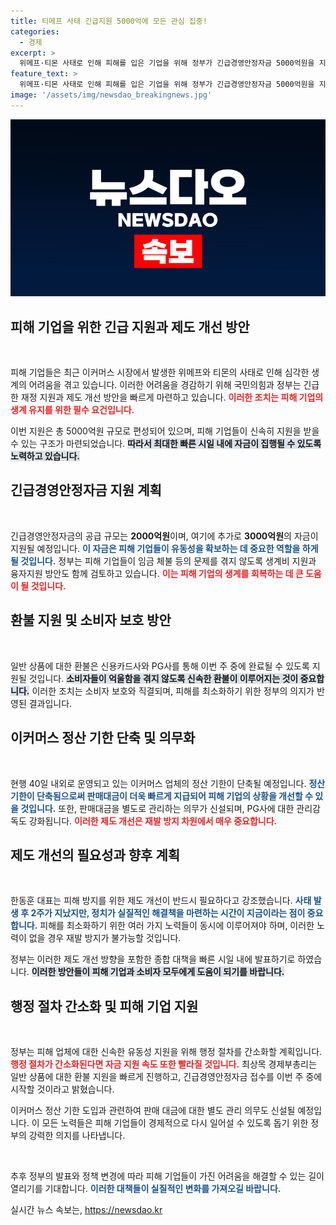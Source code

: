 ```yaml
---
title: 티메프 사태 긴급지원 5000억에 모든 관심 집중!
categories:
  - 경제
excerpt: >
  위메프·티몬 사태로 인해 피해를 입은 기업을 위해 정부가 긴급경영안정자금 5000억원을 지원합니다. 신속한 환불과 함께 이커머스 정산 기한 단축 등 제도 개선이 시급합니다!
feature_text: >
  위메프·티몬 사태로 인해 피해를 입은 기업을 위해 정부가 긴급경영안정자금 5000억원을 지원합니다. 신속한 환불과 함께 이커머스 정산 기한 단축 등 제도 개선이 시급합니다!
image: '/assets/img/newsdao_breakingnews.jpg'
---
```


<p><img src="/assets/img/newsdao_breakingnews.jpg" alt="flaretime 속보" /></p>

<h2 data-ke-size="size26">피해 기업을 위한 긴급 지원과 제도 개선 방안</h2>

<p data-ke-size="size16">&nbsp;</p>

<p>피해 기업들은 최근 이커머스 시장에서 발생한 위메프와 티몬의 사태로 인해 심각한 생계의 어려움을 겪고 있습니다. 이러한 어려움을 경감하기 위해 국민의힘과 정부는 긴급한 재정 지원과 제도 개선 방안을 빠르게 마련하고 있습니다. <b><span style="color: #ee2323;">이러한 조치는 피해 기업의 생계 유지를 위한 필수 요건입니다.</span></b> </p>

<p>이번 지원은 총 5000억원 규모로 편성되어 있으며, 피해 기업들이 신속히 지원을 받을 수 있는 구조가 마련되었습니다. <b><span style="background-color: #21538527;">따라서 최대한 빠른 시일 내에 자금이 집행될 수 있도록 노력하고 있습니다.</span></b> </p>

<h2 data-ke-size="size26">긴급경영안정자금 지원 계획</h2>

<p data-ke-size="size16">&nbsp;</p>

<p>긴급경영안정자금의 공급 규모는 <strong>2000억원</strong>이며, 여기에 추가로 <strong>3000억원</strong>의 자금이 지원될 예정입니다. <b><span style="color: #1a5490;">이 자금은 피해 기업들이 유동성을 확보하는 데 중요한 역할을 하게 될 것입니다.</span></b> 정부는 피해 기업들이 임금 체불 등의 문제를 겪지 않도록 생계비 지원과 융자지원 방안도 함께 검토하고 있습니다. <b><span style="color: #ee2323;">이는 피해 기업의 생계를 회복하는 데 큰 도움이 될 것입니다.</span></b></p>

<h2 data-ke-size="size26">환불 지원 및 소비자 보호 방안</h2>

<p data-ke-size="size16">&nbsp;</p>

<p>일반 상품에 대한 환불은 신용카드사와 PG사를 통해 이번 주 중에 완료될 수 있도록 지원될 것입니다. <b><span style="background-color: #21538527;">소비자들이 억울함을 겪지 않도록 신속한 환불이 이루어지는 것이 중요합니다.</span></b> 이러한 조치는 소비자 보호와 직결되며, 피해를 최소화하기 위한 정부의 의지가 반영된 결과입니다.</p>

<h2 data-ke-size="size26">이커머스 정산 기한 단축 및 의무화</h2>

<p data-ke-size="size16">&nbsp;</p>

<p>현행 40일 내외로 운영되고 있는 이커머스 업체의 정산 기한이 단축될 예정입니다. <b><span style="color: #1a5490;">정산 기한이 단축됨으로써 판매대금이 더욱 빠르게 지급되어 피해 기업의 상황을 개선할 수 있을 것입니다.</span></b> 또한, 판매대금을 별도로 관리하는 의무가 신설되며, PG사에 대한 관리감독도 강화됩니다. <b><span style="color: #ee2323;">이러한 제도 개선은 재발 방지 차원에서 매우 중요합니다.</span></b></p>

<h2 data-ke-size="size26">제도 개선의 필요성과 향후 계획</h2>

<p data-ke-size="size16">&nbsp;</p>

<p>한동훈 대표는 피해 방지를 위한 제도 개선이 반드시 필요하다고 강조했습니다. <b><span style="color: #1a5490;">사태 발생 후 2주가 지났지만, 정치가 실질적인 해결책을 마련하는 시간이 지금이라는 점이 중요합니다.</span></b> 피해를 최소화하기 위한 여러 가지 노력들이 동시에 이루어져야 하며, 이러한 노력이 없을 경우 재발 방지가 불가능할 것입니다. </p>

<p>정부는 이러한 제도 개선 방향을 포함한 종합 대책을 빠른 시일 내에 발표하기로 하였습니다. <b><span style="background-color: #21538527;">이러한 방안들이 피해 기업과 소비자 모두에게 도움이 되기를 바랍니다.</span></b></p>

<h2 data-ke-size="size26">행정 절차 간소화 및 피해 기업 지원</h2>

<p data-ke-size="size16">&nbsp;</p>

<p>정부는 피해 업체에 대한 신속한 유동성 지원을 위해 행정 절차를 간소화할 계획입니다. <b><span style="color: #ee2323;">행정 절차가 간소화된다면 자금 지원 속도 또한 빨라질 것입니다.</span></b> 최상목 경제부총리는 일반 상품에 대한 환불 지원을 빠르게 진행하고, 긴급경영안정자금 접수를 이번 주 중에 시작할 것이라고 밝혔습니다. </p>

<p>이커머스 정산 기한 도입과 관련하여 판매 대금에 대한 별도 관리 의무도 신설될 예정입니다. 이 모든 노력들은 피해 기업들이 경제적으로 다시 일어설 수 있도록 돕기 위한 정부의 강력한 의지를 나타냅니다.</p>

<p data-ke-size="size16">&nbsp;</p>

<p>추후 정부의 발표와 정책 변경에 따라 피해 기업들이 가진 어려움을 해결할 수 있는 길이 열리기를 기대합니다. <b><span style="color: #1a5490;">이러한 대책들이 실질적인 변화를 가져오길 바랍니다.</span></b></p>
실시간 뉴스 속보는, <a href="https://newsdao.kr" rel="dofollow">https://newsdao.kr</a>


